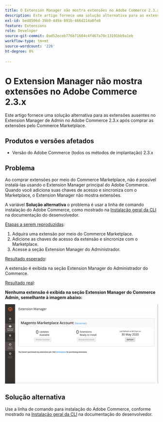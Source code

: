 ```yaml
---
title: O Extension Manager não mostra extensões no Adobe Commerce 2.3.x
description: Este artigo fornece uma solução alternativa para as extensões ausentes no Extension Manager de Admin no Adobe Commerce 2.3.x após comprar as extensões pelo Commerce Marketplace.
exl-id: bed8506d-39b9-449a-891b-466d214a0fe8
feature: Extensions
role: Developer
source-git-commit: 0ad52eceb776b71604c4f467a70c13191bb9a1eb
workflow-type: tm+mt
source-wordcount: '226'
ht-degree: 0%

---
```


# O Extension Manager não mostra extensões no Adobe Commerce 2.3.x

Este artigo fornece uma solução alternativa para as extensões ausentes no Extension Manager de Admin no Adobe Commerce 2.3.x após comprar as extensões pelo Commerce Marketplace.

## Produtos e versões afetados

* Versão do Adobe Commerce (todos os métodos de implantação) 2.3.x

## Problema

Ao comprar extensões por meio do Commerce Marketplace, não é possível instalá-las usando o Extension Manager principal do Adobe Commerce. Quando você adiciona suas chaves de acesso e sincroniza com o Marketplace, o Extension Manager não mostra extensões.

A variável **Solução alternativa** o problema é usar a linha de comando instalação do Adobe Commerce, como mostrado na [Instalação geral da CLI](https://devdocs.magento.com/extensions/install/) na documentação do desenvolvedor.

<u>Etapas a serem reproduzidas</u>:

1. Adquira uma extensão por meio do Commerce Marketplace.
1. Adicione as chaves de acesso da extensão e sincronize com o Marketplace.
1. Acesse a seção Extension Manager do Administrador.

<u>Resultado esperado</u>:

A extensão é exibida na seção Extension Manager do Administrador do Commerce.

<u>Resultado real</u>:

**Nenhuma extensão é exibida na seção Extension Manager do Commerce Admin, semelhante à imagem abaixo:**


![KB-607_Image_1.png](assets/KB-607_Image_1.png)

## Solução alternativa

Use a linha de comando para instalação do Adobe Commerce, conforme mostrado na [Instalação geral da CLI](https://devdocs.magento.com/extensions/install/) na documentação do desenvolvedor.
